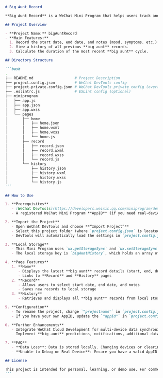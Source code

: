 ````markdown
# Big Aunt Record

**Big Aunt Record** is a WeChat Mini Program that helps users track and record their **big aunt** (menstrual) cycles.

## Project Overview

- **Project Name:** bigAuntRecord  
- **Main Features:**  
  1. Record the start date, end date, and notes (mood, symptoms, etc.) for each **big aunt**.  
  2. View a history of all previous **big aunt** records.  
  3. Calculate the duration of the most recent **big aunt** cycle.  

## Directory Structure

```bash
.
├── README.md                   # Project Description
├── project.config.json         # WeChat DevTools config
├── project.private.config.json # WeChat DevTools private config (overrides public config)
├── .eslintrc.js                # ESLint config (optional)
├── miniprogram
│   ├── app.js
│   ├── app.json
│   ├── app.wxss
│   └── pages
│       ├── home
│       │   ├── home.json
│       │   ├── home.wxml
│       │   ├── home.wxss
│       │   └── home.js
│       ├── record
│       │   ├── record.json
│       │   ├── record.wxml
│       │   ├── record.wxss
│       │   └── record.js
│       └── history
│           ├── history.json
│           ├── history.wxml
│           ├── history.wxss
│           └── history.js
```

## How to Use

1. **Prerequisites**  
   - [WeChat DevTools](https://developers.weixin.qq.com/miniprogram/dev/devtools/download.html)  
   - A registered WeChat Mini Program **AppID** (if you need real-device preview or official publishing)

2. **Import the Project**  
   - Open WeChat DevTools and choose **“Import Project”**  
   - Select this project folder (where `project.config.json` is located)  
   - DevTools will automatically load the settings in `project.config.json` and `project.private.config.json`  

3. **Local Storage**  
   - This Mini Program uses `wx.getStorageSync` and `wx.setStorageSync` to store **big aunt** records locally  
   - The local storage key is `bigAuntHistory`, which holds an array of record objects

4. **Page Features**  
   1. **Home**  
      - Displays the latest **big aunt** record details (start, end, duration)  
      - Links to **Record** and **History** pages  
   2. **Record**  
      - Allows users to select start date, end date, and notes  
      - Saves new records to local storage  
   3. **History**  
      - Retrieves and displays all **big aunt** records from local storage in descending order by date

5. **Configuration**  
   - To rename the project, change `"projectname"` in `project.config.json` or `project.private.config.json`  
   - If you have your own AppID, update the `"appid"` in `project.config.json` with your actual AppID  

6. **Further Enhancements**  
   - Integrate WeChat Cloud Development for multi-device data synchronization  
   - Implement **big aunt** predictions, notifications, additional data fields (weight, mood, body temperature, etc.)

7. **FAQ**  
   - **Data Loss**: Data is stored locally. Changing devices or clearing the Mini Program cache will remove data. Use Cloud Development for persistent storage.  
   - **Unable to Debug on Real Device**: Ensure you have a valid AppID and have added your WeChat developer account in the WeChat Official Platform.

## License

This project is intended for personal, learning, or demo use. For commercial applications, please follow the relevant laws and include proper attributions.
```
